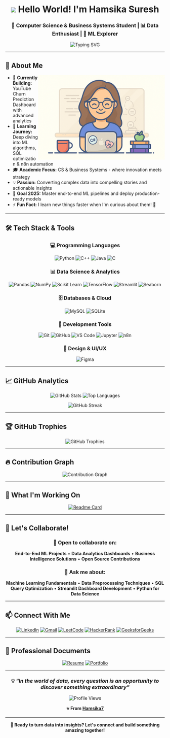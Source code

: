 <div align="center">

# <img src="https://raw.githubusercontent.com/aemmadi/aemmadi/master/wave.gif" width="30px"> Hello World! I'm Hamsika Suresh

### 🎯 Computer Science & Business Systems Student | 📊 Data Enthusiast | 🚀 ML Explorer

<img src="https://readme-typing-svg.herokuapp.com?font=Fira+Code&pause=1000&color=2196F3&center=true&vCenter=true&width=600&lines=Transforming+Data+into+Actionable+Insights;Building+ML+Solutions+for+Real+Problems;Bridging+Technology+and+Business+Strategy;Always+Learning%2C+Always+Growing" alt="Typing SVG" />

</div>

---

## 🌟 About Me

<img align="right" alt="Female Developer" width="400" src="https://github.com/Hamsika7/Hamsika7/blob/main/assets/profile-img.png">

- 🔭 **Currently Building:** YouTube Churn Prediction Dashboard with advanced analytics
- 🌱 **Learning Journey:** Deep diving into ML algorithms, SQL optimization & n8n automation
- 🎓 **Academic Focus:** CS & Business Systems - where innovation meets strategy
- 💡 **Passion:** Converting complex data into compelling stories and actionable insights
- 🎯 **Goal 2025:** Master end-to-end ML pipelines and deploy production-ready models
- ⚡ **Fun Fact:** I learn new things faster when I'm curious about them! 🌟

---

## 🛠️ Tech Stack & Tools

<div align="center">

### 💻 Programming Languages

![Python](https://img.shields.io/badge/Python-FFD43B?style=for-the-badge&logo=python&logoColor=blue)
![C++](https://img.shields.io/badge/C%2B%2B-00599C?style=for-the-badge&logo=c%2B%2B&logoColor=white)
![Java](https://img.shields.io/badge/Java-ED8B00?style=for-the-badge&logo=openjdk&logoColor=white)
![C](https://img.shields.io/badge/C-00599C?style=for-the-badge&logo=c&logoColor=white)

### 📊 Data Science & Analytics

![Pandas](https://img.shields.io/badge/Pandas-2C2D72?style=for-the-badge&logo=pandas&logoColor=white)
![NumPy](https://img.shields.io/badge/Numpy-777BB4?style=for-the-badge&logo=numpy&logoColor=white)
![Scikit Learn](https://img.shields.io/badge/scikit_learn-F7931E?style=for-the-badge&logo=scikit-learn&logoColor=white)
![TensorFlow](https://img.shields.io/badge/TensorFlow-FF6F00?style=for-the-badge&logo=TensorFlow&logoColor=white)
![Streamlit](https://img.shields.io/badge/Streamlit-FF4B4B?style=for-the-badge&logo=Streamlit&logoColor=white)
![Seaborn](https://img.shields.io/badge/Seaborn-blue?style=for-the-badge&logo=Seaborn&logoColor=white)

### 🗄️ Databases & Cloud

![MySQL](https://img.shields.io/badge/MySQL-005C84?style=for-the-badge&logo=mysql&logoColor=white)
![SQLite](https://img.shields.io/badge/SQLite-07405E?style=for-the-badge&logo=sqlite&logoColor=white)

### 🔧 Development Tools

![Git](https://img.shields.io/badge/GIT-E44C30?style=for-the-badge&logo=git&logoColor=white)
![GitHub](https://img.shields.io/badge/GitHub-100000?style=for-the-badge&logo=github&logoColor=white)
![VS Code](https://img.shields.io/badge/VSCode-0078D4?style=for-the-badge&logo=visual%20studio%20code&logoColor=white)
![Jupyter](https://img.shields.io/badge/Jupyter-F37626.svg?&style=for-the-badge&logo=Jupyter&logoColor=white)
![n8n](https://img.shields.io/badge/n8n-EA4B71?style=for-the-badge&logo=n8n&logoColor=white)

### 🎨 Design & UI/UX

![Figma](https://img.shields.io/badge/Figma-F24E1E?style=for-the-badge&logo=figma&logoColor=white)

</div>

---

## 📈 GitHub Analytics

<div align="center">
  
  ![GitHub Stats](https://github-readme-stats.vercel.app/api?username=hamsika7&show_icons=true&theme=react&include_all_commits=true&count_private=true&hide_border=true)
  ![Top Languages](https://github-readme-stats.vercel.app/api/top-langs/?username=hamsika7&layout=compact&langs_count=8&theme=react&hide_border=true)

</div>

<div align="center">
  
  ![GitHub Streak](https://github-readme-streak-stats.herokuapp.com/?user=hamsika7&theme=react&hide_border=true)
  
</div>

---

## 🏆 GitHub Trophies

<div align="center">
  
  ![GitHub Trophies](https://github-profile-trophy.vercel.app/?username=hamsika7&theme=react&no-frame=true&no-bg=false&margin-w=4&row=2)
  
</div>

---

## 🔥 Contribution Graph

<div align="center">
  
  ![Contribution Graph](https://github-readme-activity-graph.vercel.app/graph?username=hamsika7&theme=react-dark&hide_border=true)
  
</div>

---


## 💼 What I'm Working On

<div align="center">

[![Readme Card](https://github-readme-stats.vercel.app/api/pin/?username=hamsika7&repo=youtube-churn-prediction&theme=react&hide_border=true)](https://github.com/hamsika7/youtube-churn-prediction)

</div>

---

## 🤝 Let's Collaborate!

<div align="center">

### 🚀 Open to collaborate on:

**End-to-End ML Projects** • **Data Analytics Dashboards** • **Business Intelligence Solutions** • **Open Source Contributions**

### 💬 Ask me about:

**Machine Learning Fundamentals** • **Data Preprocessing Techniques** • **SQL Query Optimization** • **Streamlit Dashboard Development** • **Python for Data Science**

</div>

---

## 📫 Connect With Me

<div align="center">

[![LinkedIn](https://img.shields.io/badge/LinkedIn-0077B5?style=for-the-badge&logo=linkedin&logoColor=white)](https://linkedin.com/in/hamsika7)
[![Gmail](https://img.shields.io/badge/Gmail-D14836?style=for-the-badge&logo=gmail&logoColor=white)](mailto:hamsikassnn2004@gmail.com)
[![LeetCode](https://img.shields.io/badge/-LeetCode-FFA116?style=for-the-badge&logo=LeetCode&logoColor=black)](https://leetcode.com/hamsika7)
[![HackerRank](https://img.shields.io/badge/-Hackerrank-2EC866?style=for-the-badge&logo=HackerRank&logoColor=white)](https://hackerrank.com/hamsika7)
[![GeeksforGeeks](https://img.shields.io/badge/GeeksforGeeks-298D46?style=for-the-badge&logo=geeksforgeeks&logoColor=white)](https://auth.geeksforgeeks.org/user/hamsikapm0g)

</div>

---

## 📄 Professional Documents

<div align="center">

[![Resume](https://img.shields.io/badge/Resume-4285F4?style=for-the-badge&logo=google-drive&logoColor=white)](https://drive.google.com/file/d/1Nb3SHGMOjOEEUD2LG0DTXEX7jObzWxrs/view?usp=sharing)
[![Portfolio](https://img.shields.io/badge/Portfolio-FF5722?style=for-the-badge&logo=todoist&logoColor=white)](https://github.com/Hamsika7)

</div>

---

<div align="center">

### 💡 _"In the world of data, every question is an opportunity to discover something extraordinary"_

![Profile Views](https://komarev.com/ghpvc/?username=hamsika7&color=blueviolet&style=for-the-badge&label=Profile+Views)

**⭐ From [Hamsika7](https://github.com/Hamsika7)**

</div>

---

<div align="center">
  
  **🚀 Ready to turn data into insights? Let's connect and build something amazing together!**
  
</div>
